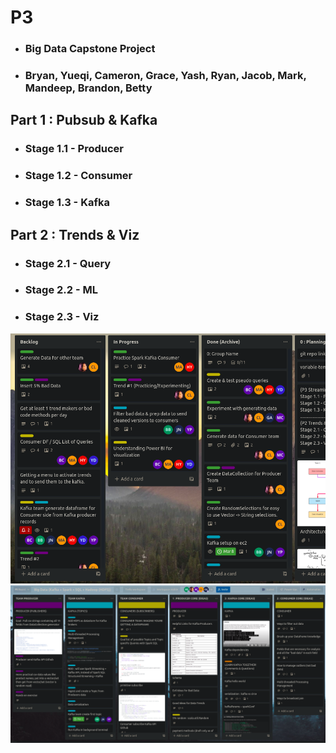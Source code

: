 # P3 
- ### Big Data Capstone Project
- ### Bryan, Yueqi, Cameron, Grace, Yash, Ryan, Jacob, Mark, Mandeep, Brandon, Betty

## Part 1 : Pubsub & Kafka 
- ### Stage 1.1 - Producer
- ### Stage 1.2 - Consumer
- ### Stage 1.3 - Kafka

## Part 2 : Trends & Viz 
- ### Stage 2.1 - Query
- ### Stage 2.2 - ML
- ### Stage 2.3 - Viz

![](dataset-online/readme-images/agile-weekly-sprint.png)
![](dataset-online/readme-images/agile-working-board.png)
